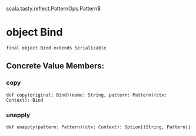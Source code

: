 scala.tasty.reflect.PatternOps.Pattern$
# object Bind

<pre><code class="language-scala" >final object Bind extends Serializable</pre></code>
## Concrete Value Members:
### copy
<pre><code class="language-scala" >def copy(original: Bind)(name: String, pattern: Pattern)(ctx: Context): Bind</pre></code>

### unapply
<pre><code class="language-scala" >def unapply(pattern: Pattern)(ctx: Context): Option[(String, Pattern)]</pre></code>

